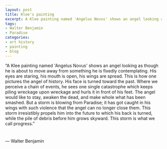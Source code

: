```yaml
---
layout: post
title: Klee's painting
excerpt: A Klee painting named 'Angelus Novus' shows an angel looking as though he is about to move away from something he is fixedly contemplating. His eyes are staring, his mouth is open, his wings are spread.  
tags: 
- Walter Benjamin
- Paradise
categories:
- art history 
- painting 
- blog
---
```


“A Klee painting named 'Angelus Novus' shows an angel looking as though he is about to move away from something he is fixedly contemplating. His eyes are staring, his mouth is open, his wings are spread. This is how one pictures the angel of history. His face is turned toward the past. Where we perceive a chain of events, he sees one single catastrophe which keeps piling wreckage upon wreckage and hurls it in front of his feet. The angel would like to stay, awaken the dead, and make whole what has been smashed. But a storm is blowing from Paradise; it has got caught in his wings with such violence that the angel can no longer close them. This storm irresistibly propels him into the future to which his back is turned, while the pile of debris before him grows skyward. This storm is what we call progress.” 
 
# 
― Walter Benjamin
  